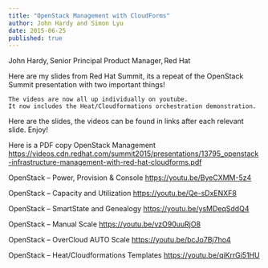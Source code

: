 ```yaml
---
title: "OpenStack Management with CloudForms"
author: John Hardy and Simon Lyu
date: 2015-06-25
published: true
---
```


John Hardy, Senior Principal Product Manager, Red Hat

Here are my slides from Red Hat Summit, its a repeat of the OpenStack Summit presentation with two important things!

    The videos are now all up individually on youtube. 
    It now includes the Heat/Cloudformations orchestration demonstration.

Here are the slides, the videos can be found in links after each relevant slide. Enjoy!

Here is a PDF copy  OpenStack Management https://videos.cdn.redhat.com/summit2015/presentations/13795_openstack-infrastructure-management-with-red-hat-cloudforms.pdf

OpenStack – Power, Provision & Console
https://youtu.be/ByeCXMM-5z4 

OpenStack – Capacity and Utilization 
https://youtu.be/Qe-sDxENXF8 

OpenStack – SmartState and Genealogy 
https://youtu.be/ysMDeqSddQ4 

OpenStack – Manual Scale 
https://youtu.be/vzO90uuRjO8 

OpenStack – OverCloud AUTO Scale 
https://youtu.be/bcJo7Bj7ho4 

OpenStack – Heat/Cloudformations Templates 
https://youtu.be/qiKrrGi51HU 